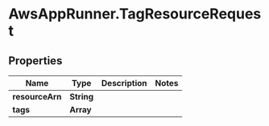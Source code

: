 # AwsAppRunner.TagResourceRequest

## Properties

Name | Type | Description | Notes
------------ | ------------- | ------------- | -------------
**resourceArn** | **String** |  | 
**tags** | **Array** |  | 



